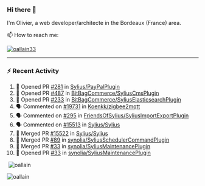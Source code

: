 ### Hi there 👋

I'm Olivier, a web developer/architecte in the Bordeaux (France) area.

📫 How to reach me:

<p> <a href="https://twitter.com/oallain33" target="blank"><img src="https://img.shields.io/twitter/follow/oallain33?logo=twitter&style=for-the-badge" alt="oallain33" /></a> </p>

---

### :zap: Recent Activity

<!--START_SECTION:activity-->
1. 💪 Opened PR [#281](https://github.com/Sylius/PayPalPlugin/pull/281) in [Sylius/PayPalPlugin](https://github.com/Sylius/PayPalPlugin)
2. 💪 Opened PR [#487](https://github.com/BitBagCommerce/SyliusCmsPlugin/pull/487) in [BitBagCommerce/SyliusCmsPlugin](https://github.com/BitBagCommerce/SyliusCmsPlugin)
3. 💪 Opened PR [#233](https://github.com/BitBagCommerce/SyliusElasticsearchPlugin/pull/233) in [BitBagCommerce/SyliusElasticsearchPlugin](https://github.com/BitBagCommerce/SyliusElasticsearchPlugin)
4. 🗣 Commented on [#19731](https://github.com/Koenkk/zigbee2mqtt/issues/19731#issuecomment-1819777536) in [Koenkk/zigbee2mqtt](https://github.com/Koenkk/zigbee2mqtt)
5. 🗣 Commented on [#295](https://github.com/FriendsOfSylius/SyliusImportExportPlugin/issues/295#issuecomment-1817456901) in [FriendsOfSylius/SyliusImportExportPlugin](https://github.com/FriendsOfSylius/SyliusImportExportPlugin)
6. 🗣 Commented on [#15513](https://github.com/Sylius/Sylius/pull/15513#issuecomment-1816474005) in [Sylius/Sylius](https://github.com/Sylius/Sylius)
7. 🎉 Merged PR [#15522](https://github.com/Sylius/Sylius/pull/15522) in [Sylius/Sylius](https://github.com/Sylius/Sylius)
8. 🎉 Merged PR [#89](https://github.com/synolia/SyliusSchedulerCommandPlugin/pull/89) in [synolia/SyliusSchedulerCommandPlugin](https://github.com/synolia/SyliusSchedulerCommandPlugin)
9. 🎉 Merged PR [#33](https://github.com/synolia/SyliusMaintenancePlugin/pull/33) in [synolia/SyliusMaintenancePlugin](https://github.com/synolia/SyliusMaintenancePlugin)
10. 💪 Opened PR [#33](https://github.com/synolia/SyliusMaintenancePlugin/pull/33) in [synolia/SyliusMaintenancePlugin](https://github.com/synolia/SyliusMaintenancePlugin)
<!--END_SECTION:activity-->

<p>&nbsp;<img align="center" src="https://github-readme-stats.vercel.app/api?username=oallain&show_icons=true&locale=en" alt="oallain" /></p>

<p><img align="center" src="https://github-readme-streak-stats.herokuapp.com/?user=oallain&" alt="oallain" /></p>

